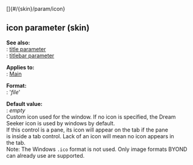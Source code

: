 []{#/{skin}/param/icon}    
## icon parameter (skin)    
**See also:**    
:   [title parameter](/ref/%7Bskin%7D/param/title.md)    
:   [titlebar parameter](/ref/%7Bskin%7D/param/titlebar.md)    
<!-- -->    
**Applies to:**    
:   [Main](/ref/%7Bskin%7D/control/main.md)    
<!-- -->    
**Format:**    
:   \'*file*\'    
<!-- -->    
**Default value:**    
:   *empty*    
Custom icon used for the window. If no icon is specified, the Dream    
Seeker icon is used by windows by default.    
If this control is a pane, its icon will appear on the tab if the pane    
is inside a tab control. Lack of an icon will mean no icon appears in    
the tab.    
Note: The Windows `.ico` format is not used. Only image formats BYOND    
can already use are supported.  